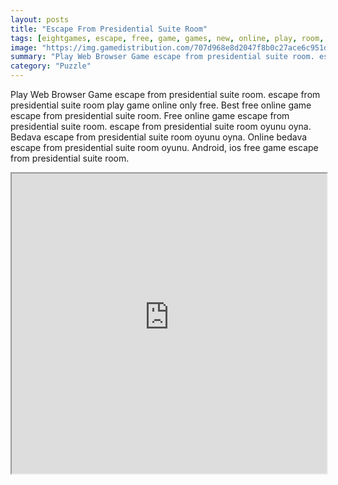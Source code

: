 ```yaml
---
layout: posts
title: "Escape From Presidential Suite Room"
tags: [eightgames, escape, free, game, games, new, online, play, room, onli, suite, download, presidential, free, online, games, oyna, game, free, games, play, play, games]
image: "https://img.gamedistribution.com/707d968e8d2047f8b0c27ace6c951d03.jpg"
summary: "Play Web Browser Game escape from presidential suite room. escape from presidential suite room play game online only free. Best free online game escape from presidential suite room. Free online game escape from presidential suite room. escape from presidential suite room oyunu oyna. Bedava escape from presidential suite room oyunu oyna. Online bedava escape from presidential suite room oyunu. Android, ios free game escape from presidential suite room."
category: "Puzzle"
---
```


Play Web Browser Game escape from presidential suite room. escape from presidential suite room play game online only free. Best free online game escape from presidential suite room. Free online game escape from presidential suite room. escape from presidential suite room oyunu oyna. Bedava escape from presidential suite room oyunu oyna. Online bedava escape from presidential suite room oyunu. Android, ios free game escape from presidential suite room.

<iframe width="100%" height="480px;" src="https://flash.gamedistribution.com?game=707d968e8d2047f8b0c27ace6c951d03"></iframe>